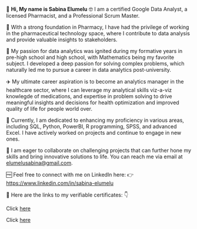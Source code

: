 👋 **Hi, My name is Sabina Elumelu**
🤓 I am a certified Google Data Analyst, a licensed Pharmacist, and a Professional Scrum Master.

🧱 With a strong foundation in Pharmacy, I have had the privilege of working in the pharmaceutical technology space, where I contribute to data analysis and provide valuable insights to stakeholders.

🦅 My passion for data analytics was ignited during my formative years in pre-high school and high school, with Mathematics being my favorite subject. I developed a deep passion for solving complex problems, which naturally led me to pursue a career in data analytics post-university.

✈️ My ultimate career aspiration is to become an analytics manager in the healthcare sector, where I can leverage my analytical skills viz-a-viz knowlegde of medications, and expertise in problem solving to drive meaningful insights and decisions for health optimization and improved quality of life for people world over.

🌱 Currently, I am dedicated to enhancing my proficiency in various areas, including SQL, Python, PowerBI, R programming, SPSS, and advanced Excel. I have actively worked on projects and continue to engage in new ones.

💞️ I am eager to collaborate on challenging projects that can further hone my skills and bring innovative solutions to life. You can reach me via email at elumelusabina@gmail.com.

🆓 Feel free to connect with me on LinkedIn here: 👉 https://www.linkedin.com/in/sabina-elumelu

🔗 Here are the links to my verifiable certificates: 👇

Click [here](https://www.credly.com/badges/5b24bf74-5329-45a0-a003-322a52b811c9)

Click [here](https://www.credly.com/badges/5194dc77-1cdf-49b5-a206-819e72caee42)
<!---
Encyclobinafix/Encyclobinafix is a ✨ special ✨ repository because its `README.md` (this file) appears on your GitHub profile.
You can click the Preview link to take a look at your changes.
--->
